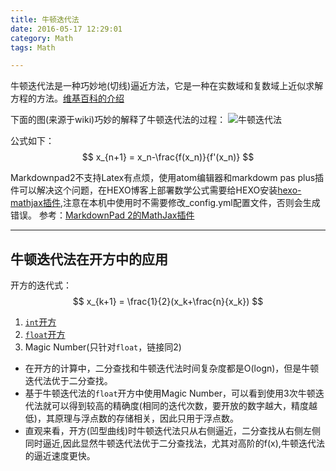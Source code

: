 ```yaml
---
title: 牛顿迭代法
date: 2016-05-17 12:29:01
category: Math
tags: Math

---
```


牛顿迭代法是一种巧妙地(切线)逼近方法，它是一种在实数域和复数域上近似求解方程的方法。[维基百科的介绍](https://zh.wikipedia.org/wiki/%E7%89%9B%E9%A1%BF%E6%B3%95)

下面的图(来源于wiki)巧妙的解释了牛顿迭代法的过程：
![牛顿迭代法](http://i.imgur.com/2y9UyHF.gif)

公式如下：
$$ x_{n+1} = x_n-\frac{f(x_n)}{f'(x_n)} $$

Markdownpad2不支持Latex有点烦，使用atom编辑器和markdowm pas plus插件可以解决这个问题，在HEXO博客上部署数学公式需要给HEXO安装[hexo-mathjax插件](http://catx.me/2014/03/09/hexo-mathjax-plugin/),注意在本机中使用时不需要修改_config.yml配置文件，否则会生成错误。
参考：[MarkdownPad 2的MathJax插件](http://www.jeyzhang.com/how-to-insert-equations-in-markdown.html)

---

## 牛顿迭代法在开方中的应用

开方的迭代式：
$$ x_{k+1} = \frac{1}{2}(x_k+\frac{n}{x_k}) $$

1. [`int`开方][1]
2. [`float`开方][2]
3. Magic Number(只针对`float`，链接同2)

[1]:https://github.com/applefishsky009/LeetCode/blob/master/69%20-%20Sqrt(x)/69%20-%20Sqrt(int%20x).cpp
[2]:https://github.com/applefishsky009/LeetCode/blob/master/69%20-%20Sqrt(x)/69%20-%20Sqrt(int%20x).cpp

+ 在开方的计算中，二分查找和牛顿迭代法时间复杂度都是O(logn)，但是牛顿迭代法优于二分查找。
+ 基于牛顿迭代法的`float`开方中使用Magic Number，可以看到使用3次牛顿迭代法就可以得到较高的精确度(相同的迭代次数，要开放的数字越大，精度越低)，其原理与浮点数的存储相关，因此只用于浮点数。
+ 直观来看，开方(凹型曲线)时牛顿迭代法只从右侧逼近，二分查找从右侧左侧同时逼近,因此显然牛顿迭代法优于二分查找法，尤其对高阶的f(x),牛顿迭代法的逼近速度更快。
